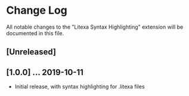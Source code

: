 # Change Log

All notable changes to the "Litexa Syntax Highlighting" extension will be documented in this file.

## [Unreleased]

## [1.0.0] ... 2019-10-11

* Initial release, with syntax highlighting for .litexa files
